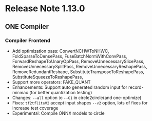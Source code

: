 # Release Note 1.13.0

## ONE Compiler

### Compiler Frontend

- Add optimization pass: ConvertNCHWToNHWC, FoldSparseToDensePass, FuseBatchNormWithConvPass, ForwardReshapeToUnaryOpPass, RemoveUnnecessarySlicePass, RemoveUnnecessarySplitPass,  RemoveUnnecessaryReshapePass, RemoveRedundantReshape, SubstituteTransposeToReshapePass, SubstituteSqueezeToReshapePass, 
- Support more operators: FAKE_QUANT
- Enhancements: Support auto generated random input for record-minmax (for better quantization testing)
- Changes: `--all` option to `--O1` in circle2circle(and one-optimize)
- Fixes: `tf2tfliteV2` accept input shapes `--v2` option, lots of fixes for increase test coverage
- Experimental: Compile ONNX models to circle
